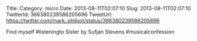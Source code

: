 Title: 
Category: micro
Date: 2013-08-11T02:07:10
Slug: 2013-08-11T02:07:10
TwitterId: 366380239586205696
TweetUrl: https://twitter.com/mark_philpot/status/366380239586205696

Find myself #listeningto Sister by Sufjan Stevens #musicalconfession